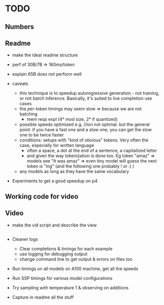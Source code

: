 # TODO
## Numbers

## Readme
- make the ideal readme structure
- perf of 30B/7B => 160ms/token
- explain 65B does not perform well
- caveats
  - this technique is to speedup autoregressive generation - not training, or not batch inference. Basically, it's suited to live completion use cases
  - the per-token timings may seem slow => because we are not batching
	- mem reqs expl (4* mod size, 2* if quantized)
  - possible speeds optimized e.g. //ion not optimal. but the general point: if you have a fast one and a slow one, you can get the slow one to be twice faster
  - conditions: setups with "kind of obvious" tokens. Very often the case, especially for written language
	- often a space, a dot at the end of a sentence, a capitalized letter
	- and given the way tokenization is done too. Eg token "amaz" => models see "It was amaz" => even tiny model will guess the next token is "ing" (and the following one probably ! or :) )
  - any models as long as they have the same vocabulary

- Experiments to get a good speedup on p4

## Working code for video

## Video
- make the vid script and describe the view

## 
- Cleaner logs
  - Clear completions & timings for each example
  - use logging for debugging output
  - change command line to get output & errors on files too
- Run timings on all models on A100 machine, get all the speeds
- Run SSP timings for various model configurations

- Try sampling with temperature 1 & observing on additions
- Capture in readme all the stuff





